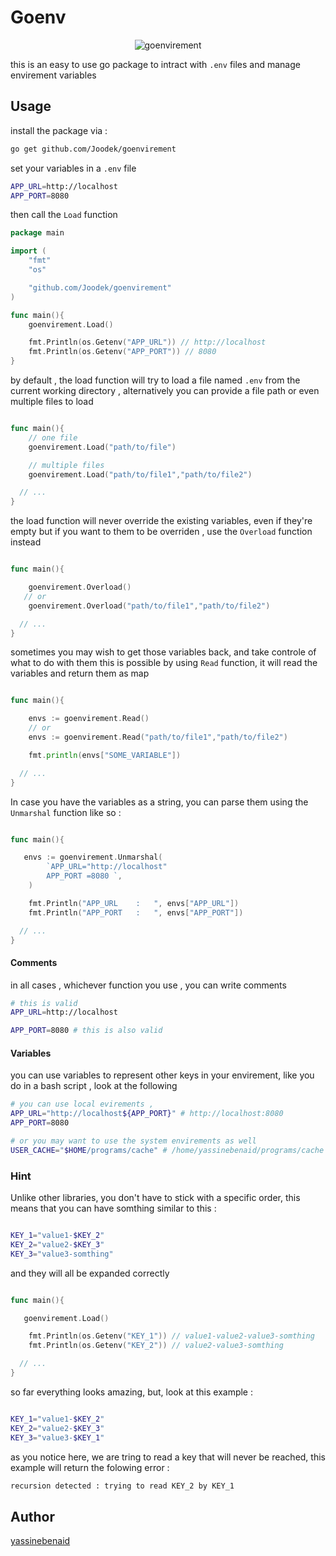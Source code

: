 # Goenv

<div align="center">
	
![goenvirement](https://github.com/Joodek/goenvirement/assets/101285507/9e67c7fa-a361-4670-a440-1b7ac8fa0067)
</div>

this is an easy to use go package to intract with `.env` files and manage envirement variables

## Usage

install the package via :

```bash
go get github.com/Joodek/goenvirement
```

set your variables in a `.env` file

```bash
APP_URL=http://localhost
APP_PORT=8080

```

then call the `Load` function

```go
package main

import (
    "fmt"
    "os"

    "github.com/Joodek/goenvirement"
)

func main(){
    goenvirement.Load()

    fmt.Println(os.Getenv("APP_URL")) // http://localhost
    fmt.Println(os.Getenv("APP_PORT")) // 8080
}

```

by default , the load function will try to load a file named `.env` from the current working directory , alternatively you can provide a file path or even multiple files to load

```go

func main(){
    // one file
    goenvirement.Load("path/to/file")

    // multiple files
    goenvirement.Load("path/to/file1","path/to/file2")

  // ...
}

```

the load function will never override the existing variables, even if they're empty
but if you want to them to be overriden , use the `Overload` function instead

```go

func main(){

    goenvirement.Overload()
   // or
    goenvirement.Overload("path/to/file1","path/to/file2")

  // ...
}

```

sometimes you may wish to get those variables back, and take controle of what to do with them
this is possible by using `Read` function, it will read the variables and return them as map

```go

func main(){

    envs := goenvirement.Read()
    // or
    envs := goenvirement.Read("path/to/file1","path/to/file2")

    fmt.println(envs["SOME_VARIABLE"])

  // ...
}

```

In case you have the variables as a string, you can parse them using the `Unmarshal` function like so :

```go

func main(){

   envs := goenvirement.Unmarshal(
		`APP_URL="http://localhost"
		APP_PORT =8080 `,
	)

	fmt.Println("APP_URL    :   ", envs["APP_URL"])
	fmt.Println("APP_PORT   :   ", envs["APP_PORT"])

  // ...
}

```

#### Comments

in all cases , whichever function you use , you can write comments

```bash
# this is valid
APP_URL=http://localhost

APP_PORT=8080 # this is also valid

```

#### Variables

you can use variables to represent other keys in your envirement, like you do in a bash script , look at the following

```bash
# you can use local evirements ,
APP_URL="http://localhost${APP_PORT}" # http://localhost:8080
APP_PORT=8080

# or you may want to use the system envirements as well
USER_CACHE="$HOME/programs/cache" # /home/yassinebenaid/programs/cache

```

### Hint

Unlike other libraries, you don't have to stick with a specific order, this means that you can have somthing similar to this :

```bash

KEY_1="value1-$KEY_2"
KEY_2="value2-$KEY_3"
KEY_3="value3-somthing"
```

and they will all be expanded correctly

```go

func main(){

   goenvirement.Load()

	fmt.Println(os.Getenv("KEY_1")) // value1-value2-value3-somthing
	fmt.Println(os.Getenv("KEY_2")) // value2-value3-somthing

  // ...
}

```

so far everything looks amazing, but, look at this example :

```bash

KEY_1="value1-$KEY_2"
KEY_2="value2-$KEY_3"
KEY_3="value3-$KEY_1"
```

as you notice here, we are tring to read a key that will never be reached, this example will return the folowing error :

```bash
recursion detected : trying to read KEY_2 by KEY_1
```

## Author

[yassinebenaid](https://github.com/yassinebenaid)
